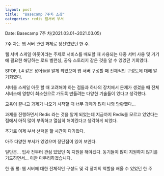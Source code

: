 ```yaml
---
layout: post
title:  "Basecamp 7주차 소감"
categories: redis 웹서버 부서
---
```

Date: Basecamp 7주 차(2021.03.01~2021.03.05)

7주 차는 웹 서버 관련 과제로 정신없었던 한 주.

웹 서버 스케일 아웃이라는 주제로 서비스를 배포할 때 사용되는 다중 서버 사용 및 거기에 필요한 해당하는
로드 벨런싱, 공유 스토리지 같은 것을 알 수 있었던 기회였다.

SPOF, L4 같은 용어들을 알게 되었으며
웹 서버 구성할 때 전체적인 구성도에 대해 알 기회였다.

서버를 스케일 아웃 할 때 고려해야 하는 점들과 하나의 장치에서 문제가 생겼을 때
전체 서비스에 영향이 최소한으로 가도록 만들려는 다양한 기술들이 있다고 생각했다.

교육이 끝나고 과제가 나오기 시작할 때
너무 과제가 많이 나와 당황했다...

과제를 진행하면서 Redis 라는 것을 알게 되었는데
지금까지 Redis를 모르고 있었다는 점에서 아직 많이 부족하고 열심히 해야겠다고 생각하게 되었다.

추가로 이제 부서 선택을 할 시간이 다가왔다.

아주 다양한 부서가 있었으며 장단점이 있어 보인다.

일단은... 입사 전부터 관심 있었던 쪽 지원을 해야겠다.
동기들이 많이 지원하지 않기를 기도하면서... 이만 마무리하겠습니다.

한 줄 평: 웹 서버에 대한 전체적인 구성도 및 각 장치의 역할을 배울 수 있었던 한 주